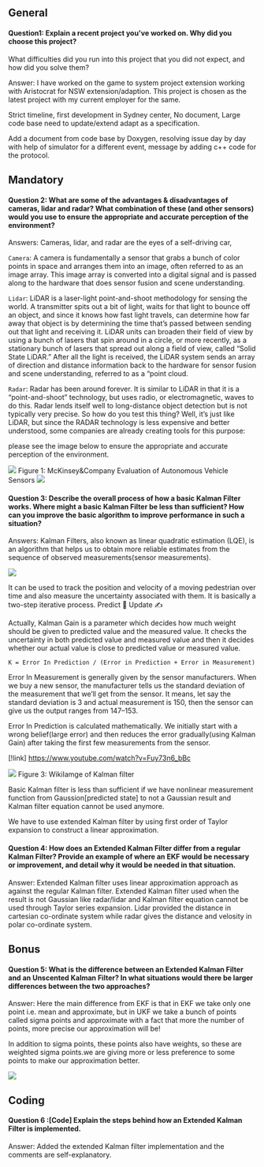 ## General 
#### Question1: Explain a recent project you've worked on. Why did you choose this project? 
What difficulties did you run into this project that you did not expect, and how did you solve them?

Answer: I have worked on the game to system project extension working with Aristocrat for NSW extension/adaption.
This project is chosen as the latest project with my current employer for the same.

Strict timeline, first development in Sydney center, No document, Large code base need to update/extend adapt as a specification.

Add a document from code base by Doxygen, resolving issue day by day with help of simulator for a different event, message by adding c++ code for the protocol.

## Mandatory 
#### Question 2: What are some of the advantages & disadvantages of cameras, lidar and radar? What combination of these (and other sensors) would you use to ensure the appropriate and accurate perception of the environment?

Answers: Cameras, lidar, and radar are the eyes of a self-driving car,

```Camera```: A camera is fundamentally a sensor that grabs a bunch of color points in space and arranges them into an image, often referred to as an image array. This image array is converted into a digital signal and is passed along to the hardware that does sensor fusion and scene understanding.

```Lidar```: LiDAR is a laser-light point-and-shoot methodology for sensing the world. A transmitter spits out a bit of light, waits for that light to bounce off an object, and since it knows how fast light travels, can determine how far away that object is by determining the time that’s passed between sending out that light and receiving it. LiDAR units can broaden their field of view by using a bunch of lasers that spin around in a circle, or more recently, as a stationary bunch of lasers that spread out along a field of view, called “Solid State LiDAR.” After all the light is received, the LiDAR system sends an array of direction and distance information back to the hardware for sensor fusion and scene understanding, referred to as a “point cloud.

```Radar```: Radar has been around forever. It is similar to LiDAR in that it is a “point-and-shoot” technology, but uses radio, or electromagnetic, waves to do this. Radar lends itself well to long-distance object detection but is not typically very precise.
So how do you test this thing? Well, it’s just like LiDAR, but since the RADAR technology is less expensive and better understood, some companies are already creating tools for this purpose:

please see the image below to ensure the appropriate and accurate perception of the environment.

<img src="Images/How to ensure the safety of Self-Driving Cars: Part 2:5 2019-01-03 11-45-51.png"/>
         Figure 1: McKinsey&Company Evaluation of Autonomous Vehicle Sensors
         
<img src="Images/How to ensure the safety of Self-Driving Cars: Part 2:5 2019-01-03 11-50-45.png"/>         


#### Question 3: Describe the overall process of how a basic Kalman Filter works. Where might a basic Kalman Filter be less than sufficient? How can you improve the basic algorithm to improve performance in such a situation?

Answers: Kalman Filters, also known as linear quadratic estimation (LQE), is an algorithm that helps us to obtain more reliable estimates from the sequence of observed measurements(sensor measurements).

<img src = "Building an Autonomous Vehicle Part 4.1: Sensor Fusion and Object Tracking using Kalman Filters 2019-01-03 14-06-32.png"/>

It can be used to track the position and velocity of a moving pedestrian over time and also measure the uncertainty associated with them. It is basically a two-step iterative process.
Predict 🤔
Update ✍️

Actually, Kalman Gain is a parameter which decides how much weight should be given to predicted value and the measured value. It checks the uncertainty in both predicted value and measured value and then it decides whether our actual value is close to predicted value or measured value.

```K = Error In Prediction / (Error in Prediction + Error in Measurement)```

Error In Measurement is generally given by the sensor manufacturers. When we buy a new sensor, the manufacturer tells us the standard deviation of the measurement that we’ll get from the sensor. It means, let say the standard deviation is 3 and actual measurement is 150, then the sensor can give us the output ranges from 147–153.

Error In Prediction is calculated mathematically. We initially start with a wrong belief(large error) and then reduces the error gradually(using Kalman Gain) after taking the first few measurements from the sensor.

 [!link] <https://www.youtube.com/watch?v=Fuy73n6_bBc>

<img src="Images/Kalman filter - Wikipedia 2019-01-03 14-03-23.png"/>
                  Figure 3: WikiIamge of Kalman filter
                  

Basic Kalman filter is less than sufficient if we have nonlinear measurement function from Gaussion[predicted state] to not a Gaussian result and Kalman filter equation cannot be used anymore. 

We have to use extended Kalman filter by using first order of Taylor expansion to construct a linear approximation.

#### Question 4: How does an Extended Kalman Filter differ from a regular Kalman Filter? Provide an example of where an EKF would be necessary or improvement, and detail why it would be needed in that situation.

Answer: Extended Kalman filter uses linear approximation approach as against the regular Kalman filter. Extended Kalman filter used when the result is not Gaussian  like radar/lidar and Kalman filter equation cannot be used through Taylor series expansion.
Lidar provided the distance in cartesian co-ordinate system while radar gives the distance and velosity in polar co-ordinate system.

## Bonus 

#### Question 5: What is the difference between an Extended Kalman Filter and an Unscented Kalman Filter? In what situations would there be larger differences between the two approaches?

Answer: Here the main difference from EKF is that in EKF we take only one point i.e. mean and approximate, but in UKF we take a bunch of points called sigma points and approximate with a fact that more the number of points, more precise our approximation will be!

In addition to sigma points, these points also have weights, so these are weighted sigma points.we are giving more or less preference to some points to make our approximation better.

<img src="Images/Gaussian_Approximation_around_the_Mean_and_other_sigma_points.PNG"/>

## Coding

#### Question 6 :[Code] Explain the steps behind how an Extended Kalman Filter is implemented.
Answer: Added the extended Kalman filter implementation and the comments are self-explanatory.




